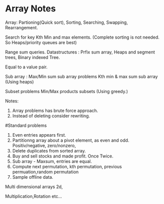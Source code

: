
# Array Notes
Array: Partioning(Quick sort), Sorting, Searching, Swapping, Rearrangement.

Search for key
Kth Min and max elements. (Complete sorting is not needed. So Heaps/priority queues are best)

Range sum queries.
Datastructures : Prfix sum array, Heaps and segment trees, Binary indexed Tree.

Equal to a value pair.

Sub array :
Max/Min sum sub array problems
Kth min & max sum sub array (Using heaps)

Subset problems
Min/Max products subsets (Using greedy.)

Notes: 
1. Array problems has brute force approach.
2. Instead of deleting consider rewriting.


#Standard problems
1. Even entries appears first.
2. Partitionng array
   about a pivot element, as even and odd. Positiv/negative, zero/nonzero, 
3. Delete duplicates from sorted array.
4. Buy and sell stocks and made profit.
   Once 
   Twice.
5. Sub array - Maxsum, entries are equal. 
6. Compute next permutation, kth permutation, previous permuation,random permutation
7. Sample offline data.

Multi dimensional arrays
2d,

Multiplication,Rotation etc...




